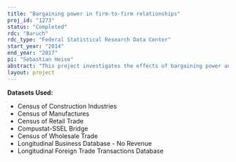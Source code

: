 ```yaml
---
title: "Bargaining power in firm-to-firm relationships"
proj_id: "1273"
status: "Completed"
rdc: "Baruch"
rdc_type: "Federal Statistical Research Data Center"
start_year: "2014"
end_year: "2017"
pi: "Sebastian Heise"
abstract: "This project investigates the effects of bargaining power and long-term relationships on price setting in producer markets. One set of questions centers on the effect of bargaining power on the average price level and the size and frequency of price changes. For example, are sellers with more bargaining power able to charge higher prices for the same product? Another set of research questions concerns the connection between the average length of a relationship and bargaining power. For example, do relationships characterized by asymmetric bargaining power become more stable over time? Using transaction-level trade data involving U.S. firms, this research identifies both the buyer and the seller firm for import transactions. This feature makes it possible to determine in the import data whether firms are in an ongoing relationship with each other and to assess their relative bargaining power. Bargaining power is estimated using proxies for firms’ size, the ease with which they can find an alternative trading partner for the same product, and the uniqueness of the product traded. "
layout: project
---
```


**Datasets Used:**

  - Census of Construction Industries 
  - Census of Manufactures 
  - Census of Retail Trade 
  - Compustat-SSEL Bridge 
  - Census of Wholesale Trade 
  - Longitudinal Business Database - No Revenue 
  - Longitudinal Foreign Trade Transactions Database 

